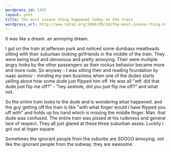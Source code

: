 ```yaml
--- 
wordpress_id: 1347
layout: post
title: the most insane thing happened today on the train
wordpress_url: http://www.nata2.org/2006/09/18/the-most-insane-thing-happened-today-on-the-train/
---
```

It was like a dream. an annoying dream.

I got on the train at jefferson park and noticed some dumbass meatheads sitting with their suburban looking girlfriends in the middle of the train. They were being loud and obnoxious and pretty annoying. Their were multiple angry looks by the other passengers as their rockus behavior became more and more rude. So anyway - I was sitting their and reading foundation by isaac asimov - minding my own business when one of the dudes starts yelling about how some dude just flipped him off. He was all "wtf. did that dude just flip me off?" - "hey asshole, did you just flip me off?" and what not.

So the entire train looks to the dude and is wondering what happened. and the guy getting off the train is like "with what finger would i have flipped you off with" and holds up his hand which is missing the middle finger. Man. that dude was confused. The entire train was pissed at his rudeness and general lack of respect. They all just glared at these three suburban asses. Luckily i got out at logan square.

Sometimes the ignorant people from the suburbs are SOOOO annoying. not like the ignorant people from the subway. they are awesome.
